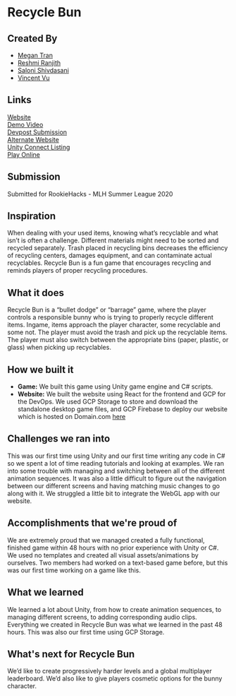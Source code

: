 # Recycle Bun

## Created By

- [Megan Tran](https://github.com/meganjtran)
- [Reshmi Ranjith](https://github.com/ReshmiCode)
- [Saloni Shivdasani](https://github.com/SaloniSS)
- [Vincent Vu](https://github.com/vincent-vu280)

## Links

[Website](https://www.recyclebun-recycleorberecycled.space/)   
[Demo Video](https://youtu.be/-E97DHI-2Z8)  
[Devpost Submission](https://devpost.com/software/recycle-bun)  
[Alternate Website](https://recycle-bun.web.app/)  
[Unity Connect Listing](https://connect.unity.com/mg/other/recycle-bun)  
[Play Online](https://recycle-bun-game.web.app/)

## Submission
Submitted for RookieHacks - MLH Summer League 2020

## Inspiration
When dealing with your used items, knowing what’s recyclable and what isn’t is often a challenge. Different materials might need to be sorted and recycled separately. Trash placed in recycling bins decreases the efficiency of recycling centers, damages equipment, and can contaminate actual recyclables. Recycle Bun is a fun game that encourages recycling and reminds players of proper recycling procedures.

## What it does
Recycle Bun is a “bullet dodge” or “barrage” game, where the player controls a responsible bunny who is trying to properly recycle different items. Ingame, items approach the player character, some recyclable and some not. The player must avoid the trash and pick up the recyclable items. The player must also switch between the appropriate bins (paper, plastic, or glass) when picking up recyclables.

## How we built it
- **Game:** We built this game using Unity game engine and C# scripts.
- **Website:** We built the website using React for the frontend and GCP for the DevOps. We used GCP Storage to store and download the standalone desktop game files, and GCP Firebase to deploy our website which is hosted on Domain.com [here](https://recyclebun-recycleorberecycled.space/)

## Challenges we ran into
This was our first time using Unity and our first time writing any code in C# so we spent a lot of time reading tutorials and looking at examples. We ran into some trouble with managing and switching between all of the different animation sequences. It was also a little difficult to figure out the navigation between our different screens and having matching music changes to go along with it. We struggled a little bit to integrate the WebGL app with our website.

## Accomplishments that we're proud of
We are extremely proud that we managed created a fully functional, finished game within 48 hours with no prior experience with Unity or C#. We used no templates and created all visual assets/animations by ourselves. Two members had worked on a text-based game before, but this was our first time working on a game like this.

## What we learned
We learned a lot about Unity, from how to create animation sequences, to managing different screens, to adding corresponding audio clips. Everything we created in Recycle Bun was what we learned in the past 48 hours. This was also our first time using GCP Storage.

## What's next for Recycle Bun
We’d like to create progressively harder levels and a global multiplayer leaderboard. We’d also like to give players cosmetic options for the bunny character.
